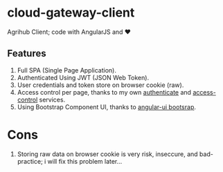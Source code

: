 # cloud-gateway-client
Agrihub Client; code with AngularJS and ❤

## Features
1. Full SPA (Single Page Application).
2. Authenticated Using JWT (JSON Web Token).
3. User credentials and token store on browser cookie (raw).
4. Access control per page, thanks to my own [authenticate](https://github.com/OckiFals/cloud-gateway-client/blob/master/scripts/services/authenticate.js) and [access-control](https://github.com/OckiFals/angularJS-agri-hub/blob/dev/scripts/services/access-control.js) services.
5. Using Bootstrap Component UI, thanks to [angular-ui bootsrap](https://angular-ui.github.io/bootstrap/).

# Cons
1. Storing raw data on browser cookie is very risk, inseccure, and bad-practice; i will fix this problem later...
